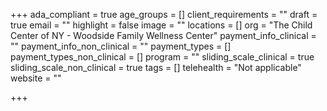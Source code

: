 +++
ada_compliant = true
age_groups = []
client_requirements = ""
draft = true
email = ""
highlight = false
image = ""
locations = []
org = "The Child Center of NY - Woodside Family Wellness Center"
payment_info_clinical = ""
payment_info_non_clinical = ""
payment_types = []
payment_types_non_clinical = []
program = ""
sliding_scale_clinical = true
sliding_scale_non_clinical = true
tags = []
telehealth = "Not applicable"
website = ""

+++
